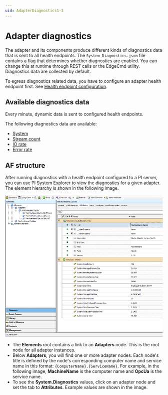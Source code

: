 ```yaml
---
uid: AdapterDiagnostics1-3
---
```


# Adapter diagnostics

The adapter and its components produce different kinds of diagnostics data that is sent to all health endpoints. The `System_Diagnostics.json` file contains a flag that determines whether diagnostics are enabled. You can change this at runtime through REST calls or the EdgeCmd utility. Diagnostics data are collected by default.

To egress diagnostics related data, you have to configure an adapter health endpoint first. See [Health endpoint configuration](xref:HealthEndpointConfiguration1-3).

## Available diagnostics data

Every minute, dynamic data is sent to configured health endpoints.

The following diagnostics data are available:

- [System](xref:System1-3)
- [Stream count](xref:StreamCount1-3)
- [IO rate](xref:IORate1-3)
- [Error rate](xref:ErrorRate1-3)

## AF structure

After running diagnostics with a health endpoint configured to a PI server, you can use PI System Explorer to view the diagnostics for a given adapter. The element hierarchy is shown in the following image.

![Diagnostics](../images/diagnostics.PNG)

- The **Elements** root contains a link to an **Adapters** node. This is the root node for all adapter instances.
- Below **Adapters**, you will find one or more adapter nodes. Each node's title is defined by the node's corresponding computer name and service name in this format: `{ComputerName}.{ServiceName}`. For example, in the following image, **MachineName** is the computer name and **OpcUa** is the service name.
- To see the **System.Diagnostics** values, click on an adapter node and set the tab to **Attributes**. Example values are shown in the image.
